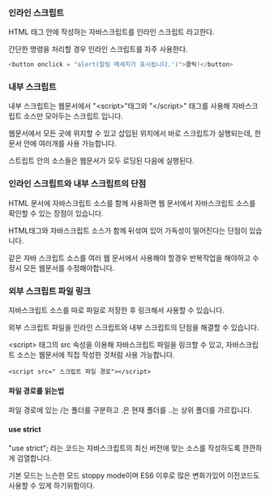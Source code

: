 ### 인라인 스크립트

HTML 태그 안에 작성하는 자바스크립트를 인라인 스크립트 라고한다.

간단한 명령을 처리할 경우 인라인 스크립트를 자주 사용한다.

``` js
<button onclick = "alert(알림 메세지가 표시됩니다.')">클릭!</button>
```

### 내부 스크립트

내부 스크립트는 웹문서에서 "\<script>"태그와 "\</script>" 태그를 사용해 자바스크립트 소스만 모아두는 스크립트 입니다.

웹문서에서 모든 곳에 위치할 수 있고 삽입된 위치에서 바로 스크립트가 실행되는데, 한문서 안에 여러개를 사용 가능합니다.

스트립트 안의 소스들은 웹문서가 모두 로딩된 다음에 실행된다.

### 인라인 스크립트와 내부 스크립트의 단점

HTML 문서에 자바스크립트 소스를 함께 사용하면 웹 문서에서 자바스크립트 소스를 확인할 수 있는 장점이 있습니다.

HTML태그와 자바스크립트 소스가 함께 뒤섞여 있어 가독성이 떨어진다는 단점이 있습니다.

같은 자바 스크립트 소스를 여러 웹 문서에서 사용해야 할경우 반복작업을 해야하고 수정시 모든 웹문서를 수정해야합니다.



### 외부 스크립트 파일 링크

자바스크립트 소스를 따로 파일로 저장한 후 링크해서 사용할 수 있습니다.

외부 스크립트 파일을 인라인 스크립트와 내부 스크립트의 단점을 해결할 수 있습니다.

\<script> 태그의 src 속성을 이용해 자바스크립트 파일을 링크할 수 있고, 자바스크립트 소스는 웹문서에 직접 작성한 것처럼 사용 가능합니다.

``` JS
<script src=" 스크립트 파일 경로"></script>
```

#### 파일 경로를 읽는법

파일 경로에 있는 /는 폴더를 구분하고 .은 현재 폴더를 ..는 상위 폴더를 가르킵니다.

#### use strict

"use strict"; 라는 코드는 자바스크립트의 최신 버전에 맞는 소스를 작성하도록 깐깐하게 검열합니다.

기본 모드는 느슨한 모드 stoppy mode이며 ES6 이후로 많은 변화가있어 이전코드도 사용할 수 있게 하기위함이다.

